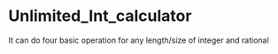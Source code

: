 # Unlimited_Int_calculator
It can do four basic operation for any length/size of integer and rational
